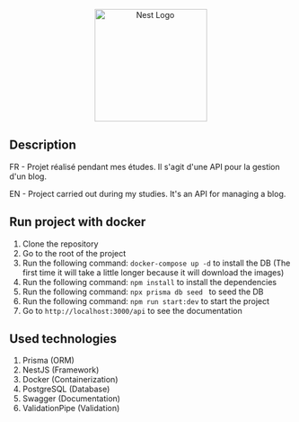 <p align="center">
  <a href="http://nestjs.com/" target="blank"><img src="https://nestjs.com/img/logo-small.svg" width="200" alt="Nest Logo" /></a>
</p>

[circleci-image]: https://img.shields.io/circleci/build/github/nestjs/nest/master?token=abc123def456
[circleci-url]: https://circleci.com/gh/nestjs/nest

## Description

FR - Projet réalisé pendant mes études. Il s'agit d'une API pour la gestion d'un blog.

EN - Project carried out during my studies. It's an API for managing a blog.

## Run project with docker

1. Clone the repository
2. Go to the root of the project
3. Run the following command: `docker-compose up -d` to install the DB
(The first time it will take a little longer because it will download the images) 
4. Run the following command: `npm install` to install the dependencies
5. Run the following command: `npx prisma db seed ` to seed the DB
6. Run the following command: `npm run start:dev` to start the project
7. Go to `http://localhost:3000/api` to see the documentation


## Used technologies
1. Prisma (ORM)
2. NestJS (Framework)
3. Docker (Containerization)
4. PostgreSQL (Database)
5. Swagger (Documentation)
6. ValidationPipe (Validation)

